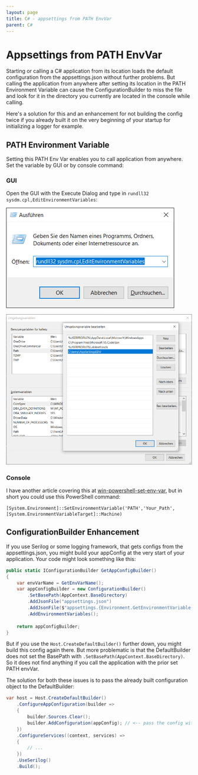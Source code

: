 ```yaml
---
layout: page
title: C# - appsettings from PATH EnvVar
parent: C#
---
```


# Appsettings from PATH EnvVar

Starting or calling a C# application from its location loads the default configuration from the appsettings.json without further problems. But calling the application from anywhere after setting its location in the PATH Environment Variable can cause the ConfigurationBuilder to miss the file and look for it in the directory you currently are located in the console while calling.

Here's a solution for this and an enhancement for not building the config twice if you already built it on the very beginning of your startup for initializing a logger for example.


## PATH Environment Variable

Setting this PATH Env Var enables you to call application from anywhere. Set the variable by GUI or by console command:


### GUI

Open the GUI with the Execute Dialog and type in `rundll32 sysdm.cpl,EditEnvironmentVariables`:

[![Execute GUI](/assets/images/articles/appsettings-PATH-envVar/Execute-GUI.png)](/assets/images/articles/appsettings-PATH-envVar/Execute-GUI.png)

[![EnvVar GUI](/assets/images/articles/appsettings-PATH-envVar/EnvVar-GUI.png)](/assets/images/articles/appsettings-PATH-envVar/EnvVar-GUI.png)


### Console 

I have another article covering this at [win-powershell-set-env-var](/docs/other/win-powershell-set-env-var.md), but in short you could use this PowerShell command:

```shell
[System.Environment]::SetEnvironmentVariable('PATH','Your_Path',[System.EnvironmentVariableTarget]::Machine)
```


## ConfigurationBuilder Enhancement

If you use Serilog or some logging framework, that gets configs from the appsettings.json, you might build your appConfig at the very start of your application. Your code might look something like this:

```csharp
public static IConfigurationBuilder GetAppConfigBuilder()
{
    var envVarName = GetEnvVarName();
    var appConfigBuilder = new ConfigurationBuilder()
        .SetBasePath(AppContext.BaseDirectory)
        .AddJsonFile("appsettings.json")
        .AddJsonFile($"appsettings.{Environment.GetEnvironmentVariable(envVarName)}.json", optional: true, reloadOnChange: true)
        .AddEnvironmentVariables();

    return appConfigBuilder;
}
```

But if you use the `Host.CreateDefaultBuilder()` further down, you might build this config again there. But more problematic is that the DefaultBuilder does not set the BasePath with `.SetBasePath(AppContext.BaseDirectory)`. So it does not find anything if you call the application with the prior set PATH envVar.

The solution for both these issues is to pass the already built configuration object to the DefaultBuilder:

```csharp
var host = Host.CreateDefaultBuilder()
    .ConfigureAppConfiguration(builder =>
    {
        builder.Sources.Clear();
        builder.AddConfiguration(appConfig); // <-- pass the config with set BasePath
    })
    .ConfigureServices((context, services) =>
    {
        // ...
    })
    .UseSerilog()
    .Build();
```

